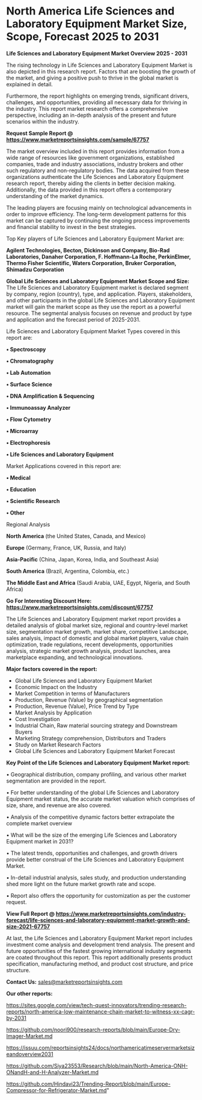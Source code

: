 # North America Life Sciences and Laboratory Equipment Market Size, Scope, Forecast 2025 to 2031

<Strong> Life Sciences and Laboratory Equipment Market Overview 2025 - 2031</strong>

The rising technology in Life Sciences and Laboratory Equipment Market is also depicted in this research report. Factors that are boosting the growth of the market, and giving a positive push to thrive in the global market is explained in detail.

Furthermore, the report highlights on emerging trends, significant drivers, challenges, and opportunities, providing all necessary data for thriving in the industry. This report market research offers a comprehensive perspective, including an in-depth analysis of the present and future scenarios within the industry.

<strong>Request Sample Report @ <a href=https://www.marketreportsinsights.com/sample/67757>https://www.marketreportsinsights.com/sample/67757</a></strong>

The market overview included in this report provides information from a wide range of resources like government organizations, established companies, trade and industry associations, industry brokers and other such regulatory and non-regulatory bodies. The data acquired from these organizations authenticate the Life Sciences and Laboratory Equipment research report, thereby aiding the clients in better decision making. Additionally, the data provided in this report offers a contemporary understanding of the market dynamics.

The leading players are focusing mainly on technological advancements in order to improve efficiency. The long-term development patterns for this market can be captured by continuing the ongoing process improvements and financial stability to invest in the best strategies.

Top Key players of Life Sciences and Laboratory Equipment Market are:

<strong>Agilent Technologies, Becton, Dickinson and Company, Bio-Rad Laboratories, Danaher Corporation, F. Hoffmann-La Roche, PerkinElmer, Thermo Fisher Scientific, Waters Corporation, Bruker Corporation, Shimadzu Corporation</strong>

<strong><b>Global Life Sciences and Laboratory Equipment Market Scope and Size:</b></strong>
The Life Sciences and Laboratory Equipment market is declared segment by company, region (country), type, and application. Players, stakeholders, and other participants in the global Life Sciences and Laboratory Equipment market will gain the market scope as they use the report as a powerful resource. The segmental analysis focuses on revenue and product by type and application and the forecast period of 2025-2031.

Life Sciences and Laboratory Equipment Market Types covered in this report are:

<strong>• Spectroscopy

• Chromatography

• Lab Automation

• Surface Science

• DNA Amplification & Sequencing

• Immunoassay Analyzer

• Flow Cytometry

• Microarray

• Electrophoresis

• Life Sciences and Laboratory Equipment</strong>

Market Applications covered in this report are:

<strong>• Medical

• Education

• Scientific Research

• Other</strong> 

Regional Analysis

<strong>North America</strong> (the United States, Canada, and Mexico)

<strong>Europe</strong> (Germany, France, UK, Russia, and Italy)

<strong>Asia-Pacific</strong> (China, Japan, Korea, India, and Southeast Asia)

<strong>South America</strong> (Brazil, Argentina, Colombia, etc.)

<strong>The Middle East and Africa</strong> (Saudi Arabia, UAE, Egypt, Nigeria, and South Africa)

<strong>Go For Interesting Discount Here: <a href=https://www.marketreportsinsights.com/discount/67757>https://www.marketreportsinsights.com/discount/67757</a></strong>

The Life Sciences and Laboratory Equipment market report provides a detailed analysis of global market size, regional and country-level market size, segmentation market growth, market share, competitive Landscape, sales analysis, impact of domestic and global market players, value chain optimization, trade regulations, recent developments, opportunities analysis, strategic market growth analysis, product launches, area marketplace expanding, and technological innovations.

<strong><b>Major factors covered in the report:</b></strong>
<ul>
  <li>Global Life Sciences and Laboratory Equipment Market </li>
  <li>Economic Impact on the Industry</li>
  <li>Market Competition in terms of Manufacturers</li>
  <li>Production, Revenue (Value) by geographical segmentation</li>
  <li>Production, Revenue (Value), Price Trend by Type</li>
  <li>Market Analysis by Application</li>
  <li>Cost Investigation</li>
  <li>Industrial Chain, Raw material sourcing strategy and Downstream Buyers</li>
  <li>Marketing Strategy comprehension, Distributors and Traders</li>
  <li>Study on Market Research Factors</li>
  <li>Global Life Sciences and Laboratory Equipment Market Forecast</li>
</ul>

<strong><b>Key Point of the Life Sciences and Laboratory Equipment Market report:</b></strong>

• Geographical distribution, company profiling, and various other market segmentation are provided in the report.

• For better understanding of the global Life Sciences and Laboratory Equipment market status, the accurate market valuation which comprises of size, share, and revenue are also covered.

• Analysis of the competitive dynamic factors better extrapolate the complete market overview

• What will be the size of the emerging Life Sciences and Laboratory Equipment market in 2031?

• The latest trends, opportunities and challenges, and growth drivers provide better construal of the Life Sciences and Laboratory Equipment Market.

• In-detail industrial analysis, sales study, and production understanding shed more light on the future market growth rate and scope.

• Report also offers the opportunity for customization as per the customer request.

<strong><b>View Full Report @ <a href=https://www.marketreportsinsights.com/industry-forecast/life-sciences-and-laboratory-equipment-market-growth-and-size-2021-67757>https://www.marketreportsinsights.com/industry-forecast/life-sciences-and-laboratory-equipment-market-growth-and-size-2021-67757</a></b></strong>


At last, the Life Sciences and Laboratory Equipment Market report includes investment come analysis and development trend analysis. The present and future opportunities of the fastest growing international industry segments are coated throughout this report. This report additionally presents product specification, manufacturing method, and product cost structure, and price structure.

<strong>Contact Us:</strong>
sales@marketreportsinsights.com

<strong>Our other reports:</strong>

<a href=https://sites.google.com/view/tech-quest-innovators/trending-research-reports/north-america-low-maintenance-chain-market-to-witness-xx-cagr-by-2031>https://sites.google.com/view/tech-quest-innovators/trending-research-reports/north-america-low-maintenance-chain-market-to-witness-xx-cagr-by-2031</a>

<a href=https://github.com/noori900/research-reports/blob/main/Europe-Dry-Imager-Market.md>https://github.com/noori900/research-reports/blob/main/Europe-Dry-Imager-Market.md</a>

<a href=https://issuu.com/reportsinsights24/docs/northamericatimeservermarketsizeandoverview2031>https://issuu.com/reportsinsights24/docs/northamericatimeservermarketsizeandoverview2031</a>

<a href=https://github.com/Siya23553/Research/blob/main/North-America-ONH-ONandH-and-H-Analyzer-Market.md>https://github.com/Siya23553/Research/blob/main/North-America-ONH-ONandH-and-H-Analyzer-Market.md</a>

<a href=https://github.com/Hindavi23/Trending-Report/blob/main/Europe-Compressor-for-Refrigerator-Market.md>https://github.com/Hindavi23/Trending-Report/blob/main/Europe-Compressor-for-Refrigerator-Market.md</a>"
